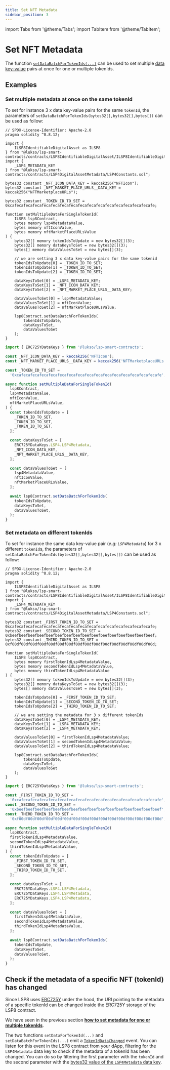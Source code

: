 ```yaml
---
title: Set NFT Metadata
sidebar_position: 3
---
```


import Tabs from '@theme/Tabs';
import TabItem from '@theme/TabItem';

# Set NFT Metadata

The function [`setDataBatchForTokenIds(...)`](../../contracts/contracts/LSP8IdentifiableDigitalAsset/LSP8IdentifiableDigitalAsset.md#setdatabatchfortokenids) can be used to set multiple [data key-value](/standards/erc725.md#erc725y-generic-data-keyvalue-store) pairs at once for one or multiple tokenIds.

## Examples

### Set multiple metadata at once on the same tokenId

To set for instance 3 x data key-value pairs for the same `tokenId`, the parameters of `setDataBatchForTokenIds(bytes32[],bytes32[],bytes[])` can be used as follow:

<Tabs>
  
  <TabItem value="solidity" label="solidity">

```solidity
// SPDX-License-Identifier: Apache-2.0
pragma solidity ^0.8.12;

import {
    ILSP8IdentifiableDigitalAsset as ILSP8
} from "@lukso/lsp-smart-contracts/contracts/LSP8IdentifiableDigitalAsset/ILSP8IdentifiableDigitalAsset.sol";
import {
    _LSP4_METADATA_KEY
} from "@lukso/lsp-smart-contracts/contracts/LSP4DigitalAssetMetadata/LSP4Constants.sol";

bytes32 constant _NFT_ICON_DATA_KEY = keccak256("NFTIcon");
bytes32 constant _NFT_MARKET_PLACE_URLS__DATA_KEY = keccak256("NFTMarketplaceURLs");

bytes32 constant _TOKEN_ID_TO_SET = 0xcafecafecafecafecafecafecafecafecafecafecafecafecafecafecafecafe;

function setMultipleDataForSingleTokenId(
    ILSP8 lsp8Contract,
    bytes memory lsp4MetadataValue,
    bytes memory nftIconValue,
    bytes memory nftMarketPlaceURLsValue
) {
    bytes32[] memory tokenIdsToUpdate = new bytes32[](3);
    bytes32[] memory dataKeysToSet = new bytes32[](3);
    bytes[] memory dataValuesToSet = new bytes[](3);

    // we are setting 3 x data key-value pairs for the same tokenid
    tokenIdsToUpdate[0] = _TOKEN_ID_TO_SET;
    tokenIdsToUpdate[1] = _TOKEN_ID_TO_SET;
    tokenIdsToUpdate[2] = _TOKEN_ID_TO_SET;

    dataKeysToSet[0] = _LSP4_METADATA_KEY;
    dataKeysToSet[1] = _NFT_ICON_DATA_KEY;
    dataKeysToSet[2] = _NFT_MARKET_PLACE_URLS__DATA_KEY;

    dataValuesToSet[0] = lsp4MetadataValue;
    dataValuesToSet[1] = nftIconValue;
    dataValuesToSet[2] = nftMarketPlaceURLsValue;

    lsp8Contract.setDataBatchForTokenIds(
        tokenIdsToUpdate,
        dataKeysToSet,
        dataValuesToSet
    );
}
```

  </TabItem>

  <TabItem value="ethers-v6" label="ethers v6">

```js
import { ERC725YDataKeys } from '@lukso/lsp-smart-contracts';

const _NFT_ICON_DATA_KEY = keccak256('NFTIcon');
const _NFT_MARKET_PLACE_URLS__DATA_KEY = keccak256('NFTMarketplaceURLs');

const _TOKEN_ID_TO_SET =
  '0xcafecafecafecafecafecafecafecafecafecafecafecafecafecafecafecafe';

async function setMultipleDataForSingleTokenId(
  lsp8Contract,
  lsp4MetadataValue,
  nftIconValue,
  nftMarketPlaceURLsValue,
) {
  const tokenIdsToUpdate = [
    _TOKEN_ID_TO_SET,
    _TOKEN_ID_TO_SET,
    _TOKEN_ID_TO_SET,
  ];

  const dataKeysToSet = [
    ERC725YDataKeys.LSP4.LSP4Metadata,
    _NFT_ICON_DATA_KEY,
    _NFT_MARKET_PLACE_URLS__DATA_KEY,
  ];

  const dataValuesToSet = [
    lsp4MetadataValue,
    nftIconValue,
    nftMarketPlaceURLsValue,
  ];

  await lsp8Contract.setDataBatchForTokenIds(
    tokenIdsToUpdate,
    dataKeysToSet,
    dataValuesToSet,
  );
}
```

  </TabItem>

</Tabs>

### Set metadata on different tokenIds

To set for instance the same data key-value pair (_e.g: `LSP4Metadata`_) for 3 x different `tokenId`s, the parameters of `setDataBatchForTokenIds(bytes32[],bytes32[],bytes[])` can be used as follow:

<Tabs>
  
  <TabItem value="solidity" label="solidity">

```solidity
// SPDX-License-Identifier: Apache-2.0
pragma solidity ^0.8.12;

import {
    ILSP8IdentifiableDigitalAsset as ILSP8
} from "@lukso/lsp-smart-contracts/contracts/LSP8IdentifiableDigitalAsset/ILSP8IdentifiableDigitalAsset.sol";
import {
    _LSP4_METADATA_KEY
} from "@lukso/lsp-smart-contracts/contracts/LSP4DigitalAssetMetadata/LSP4Constants.sol";

bytes32 constant _FIRST_TOKEN_ID_TO_SET = 0xcafecafecafecafecafecafecafecafecafecafecafecafecafecafecafecafe;
bytes32 constant _SECOND_TOKEN_ID_TO_SET = 0xbeefbeefbeefbeefbeefbeefbeefbeefbeefbeefbeefbeefbeefbeefbeefbeef;
bytes32 constant _THIRD_TOKEN_ID_TO_SET = 0xf00df00df00df00df00df00df00df00df00df00df00df00df00df00df00df00d;

function setMultipleDataForSingleTokenId(
    ILSP8 lsp8Contract,
    bytes memory firstTokenIdLsp4MetadataValue,
    bytes memory secondTokenIdLsp4MetadataValue,
    bytes memory thirdTokenIdLsp4MetadataValue
) {
    bytes32[] memory tokenIdsToUpdate = new bytes32[](3);
    bytes32[] memory dataKeysToSet = new bytes32[](3);
    bytes[] memory dataValuesToSet = new bytes[](3);

    tokenIdsToUpdate[0] = _FIRST_TOKEN_ID_TO_SET;
    tokenIdsToUpdate[1] = _SECOND_TOKEN_ID_TO_SET;
    tokenIdsToUpdate[2] = _THIRD_TOKEN_ID_TO_SET;

    // we are setting the metadata for 3 x different tokenIds
    dataKeysToSet[0] = _LSP4_METADATA_KEY;
    dataKeysToSet[1] = _LSP4_METADATA_KEY;
    dataKeysToSet[2] = _LSP4_METADATA_KEY;

    dataValuesToSet[0] = firstTokenIdLsp4MetadataValue;
    dataValuesToSet[1] = secondTokenIdLsp4MetadataValue;
    dataValuesToSet[2] = thirdTokenIdLsp4MetadataValue;

    lsp8Contract.setDataBatchForTokenIds(
        tokenIdsToUpdate,
        dataKeysToSet,
        dataValuesToSet
    );
}
```

  </TabItem>

  <TabItem value="ethers-v6" label="ethers v6">

```js
import { ERC725YDataKeys } from '@lukso/lsp-smart-contracts';

const _FIRST_TOKEN_ID_TO_SET =
  '0xcafecafecafecafecafecafecafecafecafecafecafecafecafecafecafecafe';
const _SECOND_TOKEN_ID_TO_SET =
  '0xbeefbeefbeefbeefbeefbeefbeefbeefbeefbeefbeefbeefbeefbeefbeefbeef';
const _THIRD_TOKEN_ID_TO_SET =
  '0xf00df00df00df00df00df00df00df00df00df00df00df00df00df00df00df00d';

async function setMultipleDataForSingleTokenId(
  lsp8Contract,
  firstTokenIdLsp4MetadataValue,
  secondTokenIdLsp4MetadataValue,
  thirdTokenIdLsp4MetadataValue,
) {
  const tokenIdsToUpdate = [
    _FIRST_TOKEN_ID_TO_SET,
    _SECOND_TOKEN_ID_TO_SET,
    _THIRD_TOKEN_ID_TO_SET,
  ];

  const dataKeysToSet = [
    ERC725YDataKeys.LSP4.LSP4Metadata,
    ERC725YDataKeys.LSP4.LSP4Metadata,
    ERC725YDataKeys.LSP4.LSP4Metadata,
  ];

  const dataValuesToSet = [
    firstTokenIdLsp4MetadataValue,
    secondTokenIdLsp4MetadataValue,
    thirdTokenIdLsp4MetadataValue,
  ];

  await lsp8Contract.setDataBatchForTokenIds(
    tokenIdsToUpdate,
    dataKeysToSet,
    dataValuesToSet,
  );
}
```

  </TabItem>

</Tabs>

## Check if the metadata of a specific NFT (tokenId) has changed

Since LSP8 uses [ERC725Y](/standards/erc725#erc725y-generic-data-keyvalue-store) under the hood, the URI pointing to the metadata of a specific tokenId can be changed inside the ERC725Y storage of the LSP8 contract.

We have seen in the previous section [**how to set metadata for one or multiple tokenIds**](#setting-metadata-for-one-or-multiple-tokenids).

The two functions `setDataForTokenId(...)` and `setDataBatchForTokenIds(...)` emit a [`TokenIdDataChanged`](../contracts/LSP8IdentifiableDigitalAsset/LSP8IdentifiableDigitalAsset.md#tokeniddatachanged) event. You can listen for this event in the LSP8 contract from your dApp, filtering for the `LSP4Metadata` data key to check if the metadata of a tokenId has been changed. You can do so by filtering the first parameter with the `tokenId` and the second parameter with the [bytes32 value of the `LSP4Metadata` data key](../../standards/tokens/LSP4-Digital-Asset-Metadata.md#lsp4metadata).
